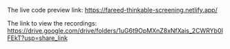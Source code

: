 The live code preview link: https://fareed-thinkable-screening.netlify.app/

The link to view the recordings: https://drive.google.com/drive/folders/1uG6t9OpMXnZ8xNfXais_2CWRYb0IFEkT?usp=share_link